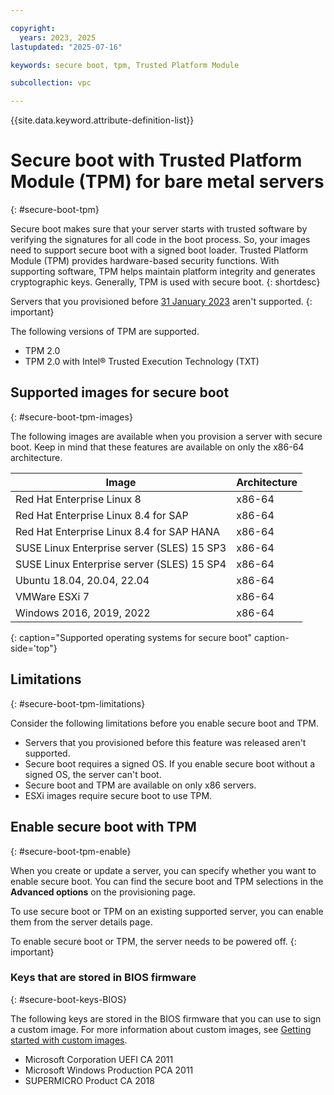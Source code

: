 ```yaml
---

copyright:
  years: 2023, 2025
lastupdated: "2025-07-16"

keywords: secure boot, tpm, Trusted Platform Module

subcollection: vpc

---
```


{{site.data.keyword.attribute-definition-list}}

# Secure boot with Trusted Platform Module (TPM) for bare metal servers
{: #secure-boot-tpm}

Secure boot makes sure that your server starts with trusted software by verifying the signatures for all code in the boot process. So, your images need to support secure boot with a signed boot loader. Trusted Platform Module (TPM) provides hardware-based security functions. With supporting software, TPM helps maintain platform integrity and generates cryptographic keys. Generally, TPM is used with secure boot.
{: shortdesc}

Servers that you provisioned before [31 January 2023](/docs/vpc?topic=vpc-release-notes#vpc-jan3123) aren't supported.
{: important}

The following versions of TPM are supported.

- TPM 2.0
- TPM 2.0 with Intel&reg; Trusted Execution Technology (TXT)

## Supported images for secure boot
{: #secure-boot-tpm-images}

The following images are available when you provision a server with secure boot. Keep in mind that these features are available on only the x86-64 architecture.

| Image | Architecture |
|-----|-----|
| Red Hat Enterprise Linux 8 | x86-64 |
| Red Hat Enterprise Linux 8.4 for SAP | x86-64 |
| Red Hat Enterprise Linux 8.4 for SAP HANA | x86-64 |
| SUSE Linux Enterprise server (SLES) 15 SP3 | x86-64 |
| SUSE Linux Enterprise server (SLES) 15 SP4 | x86-64 |
| Ubuntu 18.04, 20.04, 22.04 | x86-64 |
| VMWare ESXi 7 | x86-64 |
| Windows 2016, 2019, 2022 | x86-64 |
{: caption="Supported operating systems for secure boot" caption-side='top"}

## Limitations
{: #secure-boot-tpm-limitations}

Consider the following limitations before you enable secure boot and TPM.

* Servers that you provisioned before this feature was released aren't supported.
* Secure boot requires a signed OS. If you enable secure boot without a signed OS, the server can't boot.
* Secure boot and TPM are available on only x86 servers.
* ESXi images require secure boot to use TPM.

## Enable secure boot with TPM
{: #secure-boot-tpm-enable}

When you create or update a server, you can specify whether you want to enable secure boot. You can find the secure boot and TPM selections in the **Advanced options** on the provisioning page.

To use secure boot or TPM on an existing supported server, you can enable them from the server details page.

To enable secure boot or TPM, the server needs to be powered off.
{: important}

### Keys that are stored in BIOS firmware
{: #secure-boot-keys-BIOS}

The following keys are stored in the BIOS firmware that you can use to sign a custom image. For more information about custom images, see [Getting started with custom images](/docs/vpc?topic=vpc-planning-custom-images).

* Microsoft Corporation UEFI CA 2011
* Microsoft Windows Production PCA 2011
* SUPERMICRO Product CA 2018
